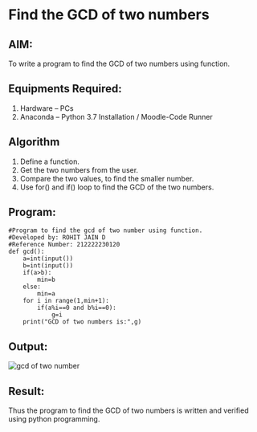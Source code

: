 # Find the GCD of two numbers
## AIM:
To write a program to find the GCD of two numbers using function.
## Equipments Required:
1. Hardware – PCs
2. Anaconda – Python 3.7 Installation / Moodle-Code Runner
## Algorithm
1. Define a function.
2. Get the two numbers from the user.
3. Compare the two values, to find the smaller number.
4. Use for() and if() loop to find the GCD of the two numbers.
## Program:
```
#Program to find the gcd of two number using function.
#Developed by: ROHIT JAIN D
#Reference Number: 212222230120
def gcd():
    a=int(input())
    b=int(input())
    if(a>b):
        min=b
    else:
        min=a
    for i in range(1,min+1):
        if(a%i==0 and b%i==0):
            g=i
    print("GCD of two numbers is:",g)
```
## Output:
![gcd of two number](gcd.png)
## Result:
Thus the program to find the GCD of two numbers is written and verified using python programming.